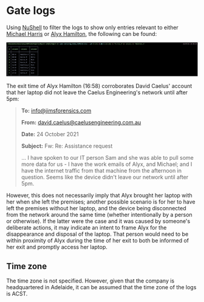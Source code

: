 # Gate logs

Using [NuShell](https://github.com/nushell/nushell) to filter the logs to show only entries relevant to either [Michael Harris](<./People/Michael Harris.md>) or [Alyx Hamilton](<./People/Alyx Hamilton>), the following can be found:

![Filtered logs](../../Screenshots/filtered_gate_logs.png)

The exit time of Alyx Hamilton (16:58) corroborates David Caelus' account that her laptop did not leave the Caelus Engineering's network until after 5pm:

> **To:** info@jimsforensics.com
>
> **From:** david.caelus@caelusengineering.com.au
>
> **Date:** 24 October 2021
>
> **Subject:** Fw: Re: Assistance request
>
> ...
> I have spoken to our IT person Sam and she was able to pull some more data for us - I have the work emails of Alyx, and Michael; and I have the internet traffic from that machine from the afternoon in question. Seems like the device didn't leave our network until after 5pm.

However, this does not necessarily imply that Alyx brought her laptop with her when she left the premises; another possible scenario is for her to have left the premises without her laptop, and the device being disconnected from the network around the same time (whether intentionally by a person or otherwise). If the latter were the case and it was caused by someone's deliberate actions, it may indicate an intent to frame Alyx for the disappearance and disposal of the laptop. That person would need to be within proximity of Alyx during the time of her exit to both be informed of her exit and promptly access her laptop.

## Time zone

The time zone is not specified. However, given that the company is headquartered in Adelaide, it can be assumed that the time zone of the logs is ACST.
